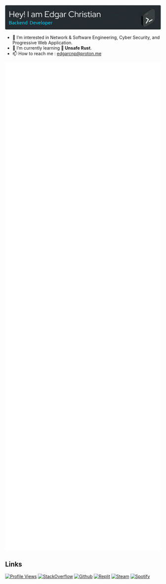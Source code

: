 #
<p align="center">
  <a href=#>
    <img src="/header.png">
  </a>
</p>

- 👀 I’m interested in Network & Software Engineering, Cyber Security, and Progressive Web Application.
- 🌱 I’m currently learning **🦀 Unsafe Rust**.
- 📫 How to reach me : edgarcnp@proton.me

<p align="center">
  <a href=#>
    <img src="/github-metrics.svg" alt="Metrics" width="894px">
  </a>
</p>

## Links
[![Profile Views](https://komarev.com/ghpvc/?username=edgarcnp&label=Profile%20views&color=0e75b6&style=flat)](https://www.github.com/edgarcnp)
[![StackOverflow](https://stackoverflow-badge.onrender.com/api/StackOverflowBadge/13663851)](https://stackoverflow.com/users/13663851/pecorinodev)
[![Github](https://img.shields.io/badge/GitHub-100000?style=flat&logo=github&logoColor=white)](https://www.github.com/edgarcnp)
[![Replit](https://img.shields.io/badge/replit-667881?style=flat&logo=replit&logoColor=white)](https://replit.com/@edgarcnp)
[![Steam](https://img.shields.io/badge/Steam-000000?style=flat&logo=steam&logoColor=white)](https://steamcommunity.com/id/officialedgarc)
[![Spotify](https://img.shields.io/badge/Spotify-1ED760?&style=flat&logo=spotify&logoColor=white)](https://open.spotify.com/user/christian.edgar?si=501ec8cf3bf34cf5)

<!---
edgarcnp/edgarcnp is a ✨ special ✨ repository because its `README.md` (this file) appears on your GitHub profile.
You can click the Preview link to take a look at your changes.
--->
